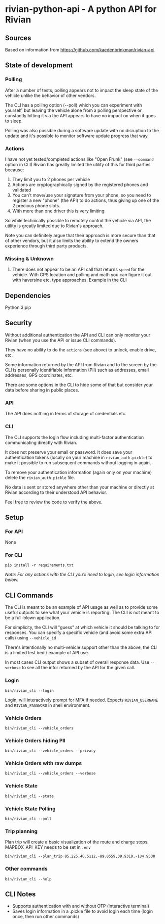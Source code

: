 # rivian-python-api - A python API for Rivian

## Sources

Based on information from https://github.com/kaedenbrinkman/rivian-api.

## State of development

### Polling
After a number of tests, polling appears not to impact the sleep state of the vehicle unlike
the behavior of other vendors.

The CLI has a polling option (--poll) which you can experiment with yourself, but leaving the 
vehicle alone from a polling perspective or constantly hitting it via the API appears to have no impact 
on when it goes to sleep.

Polling was also possible during a software update with no disruption to the update and it's possible
to monitor software update progress that way.

### Actions
I have not yet tested/completed actions like "Open Frunk" (see `--command` option in CLI)
Rivian has greatly limited the utility of this for third parties because:

1. They limit you to 2 phones per vehicle
2. Actions are cryptographically signed by the registered phones and validated
3. You can't move/use your signature from your phone, so you need to register a new "phone" (the API) to do actions, thus giving up one of the 2 precious phone slots. 
4. With more than one driver this is very limiting

So while technically possible to remotely control the vehicle via API, 
the utility is greatly limited due to Rivian's approach.

Note you can definitely argue that their approach is more secure than that of other vendors, but
it also limits the ability to extend the owners experience through third party products.

### Missing & Unknown
1. There does not appear to be an API call that returns `speed` for the vehicle. With GPS location and polling and math you can figure it out with haversine etc. type approaches. Example in the CLI

## Dependencies

Python 3
pip

## Security

Without additional authentication the API and CLI can only monitor your 
Rivian (when you use the API or issue CLI commands). 

They have no ability to do the `actions` (see above) to unlock, enable drive, etc.

Some information returned by the API from Rivian and to the screen by the CLI is personally
identifiable information (PII) such as addresses, email addresses, GPS coordinates, etc.

There are some options in the CLI to hide some of that but consider
your data before sharing in public places.

### API
The API does nothing in terms of storage of credentials etc.

### CLI
The CLI supports the login flow including multi-factor authentication communicating directly with Rivian.

It does not preserve your email or password. 
It does save your authentication tokens (locally on your machine in `rivian_auth.pickle`) 
to make it possible to run subsequent commands without logging in again. 

To remove your authentication information (again only on your machine) delete the `rivian_auth.pickle` file.

No data is sent or stored anywhere other than your machine or directly at Rivian according 
to their understood API behavior.

Feel free to review the code to verify the above.

## Setup

### For API
None

### For CLI
`pip install -r requirements.txt`

*Note: For any actions with the CLI you'll need to login, see login information below.*

## CLI Commands

The CLI is meant to be an example of API usage as well as to provide some 
useful outputs to see what your vehicle is reporting. The CLI is not meant to be
a full-blown application.

For simplicity, the CLI will "guess" at which vehicle it should be talking to for responses. 
You can specify a specific vehicle (and avoid some extra API calls) using `--vehicle_id`

There's intentionally no multi-vehicle support other than the above, the CLI is a limited
test bed / example of API use.

In most cases CLI output shows a subset of overall response data. Use `--verbose` to see
all the infor returned by the API for the given call.

### Login
```
bin/rivian_cli --login
```

Login, will interactively prompt for MFA if needed.
Expects `RIVIAN_USERNAME` and `RIVIAN_PASSWORD` in shell environment.

### Vehicle Orders
```
bin/rivian_cli --vehicle_orders
```

### Vehicle Orders hiding PII
```
bin/rivian_cli --vehicle_orders --privacy
```

### Vehicle Orders with raw dumps
```
bin/rivian_cli --vehicle_orders --verbose
```

### Vehicle State
```
bin/rivian_cli --state
```

### Vehicle State Polling
```
bin/rivian_cli --poll
```

### Trip planning
Plan trip will create a basic visualization of the route and charge stops. MAPBOX_API_KEY needs to be set in `.env`
```
bin/rivian_cli --plan_trip 85,225,40.5112,-89.0559,39.9310,-104.9530
```

### Other commands
```
bin/rivian_cli --help
```

## CLI Notes
* Supports authentication with and without OTP (interactive terminal)
* Saves login information in a .pickle file to avoid login each time (login once, then run other commands)
